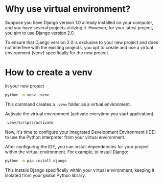 # Why use virtual environment?

Suppose you have Django version 1.0 already installed on your computer, and you have several projects utilizing it. However, for your latest project, you aim to use Django version 2.0.

To ensure that Django version 2.0 is exclusive to your new project and does not interfere with the existing projects, you opt to create and use a virtual environment (venv) specifically for the new project.

# How to create a venv

In your new project

```bash
python -m venv .venv
```

This command creates a `.venv` folder as a virtual environment.

Activate the virtual environment
(activate everytime you start application):

```bash
.venv/Scripts/activate
```

Now, it's time to configure your Integrated Development Environment (IDE) to use the Python interpreter from your virtual environment.

After configuring the IDE, you can install dependencies for your project within the virtual environment. For example, to install Django:

```bash
python -m pip install django
```

This installs Django specifically within your virtual environment, keeping it isolated from your global Python library.
